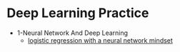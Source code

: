 # Deep Learning Practice

- 1-Neural Network And Deep Learning
  - [logistic regression with a neural network mindset](https://github.com/XuSShuai/deeplearningAI/blob/master/1-NeuralNetwoksAndDeepLearning/week%202/logistic%20regression%20with%20a%20neural%20network%20mindset.ipynb)

